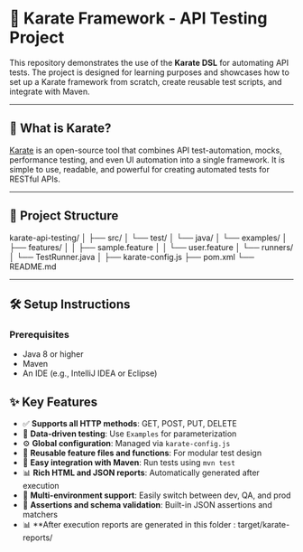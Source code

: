 # 🥋 Karate Framework - API Testing Project

This repository demonstrates the use of the **Karate DSL** for automating API tests. The project is designed for learning purposes and showcases how to set up a Karate framework from scratch, create reusable test scripts, and integrate with Maven.

---

## 📌 What is Karate?

[Karate](https://github.com/karatelabs/karate) is an open-source tool that combines API test-automation, mocks, performance testing, and even UI automation into a single framework. It is simple to use, readable, and powerful for creating automated tests for RESTful APIs.

---

## 📁 Project Structure

karate-api-testing/
│
├── src/
│ └── test/
│ └── java/
│ └── examples/
│ ├── features/
│ │ ├── sample.feature
│ │ └── user.feature
│ └── runners/
│ └── TestRunner.java
│
├── karate-config.js
├── pom.xml
└── README.md


---

## 🛠️ Setup Instructions

### Prerequisites

- Java 8 or higher
- Maven
- An IDE (e.g., IntelliJ IDEA or Eclipse)

## ✨ Key Features

- ✅ **Supports all HTTP methods**: GET, POST, PUT, DELETE
- 🔁 **Data-driven testing**: Use `Examples` for parameterization
- ⚙️ **Global configuration**: Managed via `karate-config.js`
- 🧩 **Reusable feature files and functions**: For modular test design
- 🧪 **Easy integration with Maven**: Run tests using `mvn test`
- 📊 **Rich HTML and JSON reports**: Automatically generated after execution
- 🧵 **Multi-environment support**: Easily switch between dev, QA, and prod
- 🧰 **Assertions and schema validation**: Built-in JSON assertions and matchers
- 📊 **After execution reports are generated in this folder : target/karate-reports/

